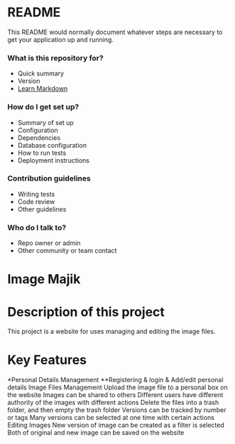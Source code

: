 # README #

This README would normally document whatever steps are necessary to get your application up and running.

### What is this repository for? ###

* Quick summary
* Version
* [Learn Markdown](https://bitbucket.org/tutorials/markdowndemo)

### How do I get set up? ###

* Summary of set up
* Configuration
* Dependencies
* Database configuration
* How to run tests
* Deployment instructions

### Contribution guidelines ###

* Writing tests
* Code review
* Other guidelines

### Who do I talk to? ###

* Repo owner or admin
* Other community or team contact

# Image Majik #

# Description of this project #
This project is a website for uses managing and editing the image files.

# Key Features #
*Personal Details Management
**Registering & login & Add/edit personal details
Image Files Management
Upload the image file to a personal box on the website
Images can be shared to others
Different users have different authority of the images with different actions
Delete the files into a trash folder, and then empty the trash folder
Versions can be tracked by number or tags
Many versions can be selected at one time with certain actions
Editing Images
New version of image can be created as a filter is selected
Both of original and new image can be saved on the website
